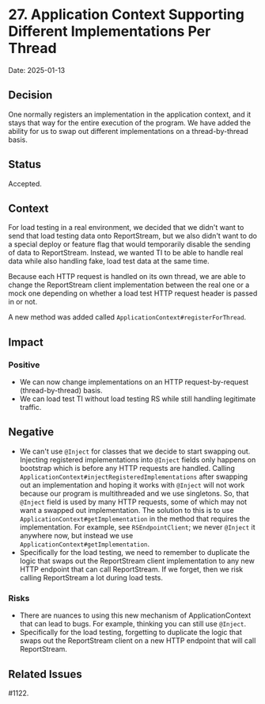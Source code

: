 # 27. Application Context Supporting Different Implementations Per Thread

Date: 2025-01-13

## Decision

One normally registers an implementation in the application context, and it stays that way for the entire execution of
the program.  We have added the ability for us to swap out different implementations on a thread-by-thread basis.

## Status

Accepted.

## Context

For load testing in a real environment, we decided that we didn't want to send that load testing data onto ReportStream,
but we also didn't want to do a special deploy or feature flag that would temporarily disable the sending of data to
ReportStream.  Instead, we wanted TI to be able to handle real data while also handling fake, load test data at the same
time.

Because each HTTP request is handled on its own thread, we are able to change the ReportStream client implementation
between the real one or a mock one depending on whether a load test HTTP request header is passed in or not.

A new method was added called `ApplicationContext#registerForThread`.

## Impact

### Positive

- We can now change implementations on an HTTP request-by-request (thread-by-thread) basis.
- We can load test TI without load testing RS while still handling legitimate traffic.

## Negative

- We can't use `@Inject` for classes that we decide to start swapping out.  Injecting registered implementations into
  `@Inject` fields only happens on bootstrap which is before any HTTP requests are handled.  Calling
  `ApplicationContext#injectRegisteredImplementations` after swapping out an implementation and hoping it works with
  `@Inject` will not work because our program is multithreaded and we use singletons.  So, that `@Inject` field is used
  by many HTTP requests, some of which may not want a swapped out implementation.  The solution to this is to use
  `ApplicationContext#getImplementation` in the method that requires the implementation.  For example, see
  `RSEndpointClient`; we never `@Inject` it anywhere now, but instead we use `ApplicationContext#getImplementation`.
- Specifically for the load testing, we need to remember to duplicate the logic that swaps out the ReportStream client
  implementation to any new HTTP endpoint that can call ReportStream.  If we forget, then we risk calling ReportStream a lot during load tests.

### Risks

- There are nuances to using this new mechanism of ApplicationContext that can lead to bugs.  For example, thinking you can still use `@Inject`.
- Specifically for the load testing, forgetting to duplicate the logic that swaps out the ReportStream client on a new
  HTTP endpoint that will call ReportStream.

## Related Issues

#1122.
